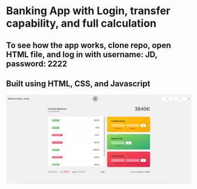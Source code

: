 # Banking App with Login, transfer capability, and full calculation

## To see how the app works, clone repo, open HTML file, and log in with username: JD, password: 2222

## Built using HTML, CSS, and Javascript

![Screenshot](./Bankist/bankistss.png)

